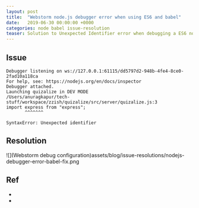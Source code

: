 ```yaml
---
layout: post
title:  "Webstorm node.js debugger error when using ES6 and babel"
date:   2019-06-30 00:00:00 +0000   
categories: node babel issue-resolution
teaser: Solution to Unexpected Identifier error when debugging a ES6 node.js app in Webstorm
---  
```


## Issue
```
Debugger listening on ws://127.0.0.1:61115/dd5797d2-948b-4fe4-8ce0-2fad10a118ca
For help, see: https://nodejs.org/en/docs/inspector
Debugger attached.
Launching quizalize in DEV MODE
/Users/anuragkapur/tech-stuff/workspace/zzish/quizalize/src/server/quizalize.js:3
import express from "express";
       ^^^^^^^

SyntaxError: Unexpected identifier
```

## Resolution
![](Webstorm debug configuration)assets/blog/issue-resolutions/nodejs-debugger-error-babel-fix.png

## Ref
* [](https://intellij-support.jetbrains.com/hc/en-us/community/posts/203373470-How-to-make-Webstorm-2016-2-debug-work-with-ES6-and-babel)
* [](https://intellij-support.jetbrains.com/hc/en-us/community/posts/115000380044--node-debug-and-node-debug-brk-are-invalid-Please-use-node-inspect-or-node-inspect-brk-instead)



